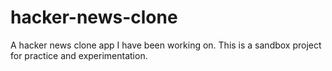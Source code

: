 # hacker-news-clone

A hacker news clone app I have been working on. This is a sandbox project for practice and experimentation.
